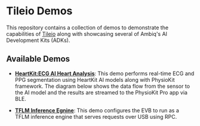 # Tileio Demos

This repository contains a collection of demos to demonstrate the capabilities of [Tileio](https://github.com/AmbiqAI/tileio) along with showcasing several of Ambiq's AI Development Kits (ADKs).

## Available Demos

- [**HeartKit:ECG AI Heart Analysis**](./heartkit/README.md): This demo performs real-time ECG and PPG segmentation using HeartKit AI models along with PhysioKit framework. The diagram below shows the data flow from the sensor to the AI model and the results are streamed to the PhysioKit Pro app via BLE.

- [**TFLM Inference Egnine**](./tflm-engine/README.md): This demo configures the EVB to run as a TFLM inference engine that serves requests over USB using RPC.
